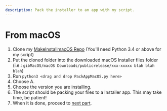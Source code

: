 ```yaml
---
description: Pack the installer to an app with my script.
---
```


# From macOS

1. Clone my [MakeInstallmacOS Repo](https://github.com/doesprintfwork/MakeInstallmacOS) \(You'll need Python 3.4 or above for my script\)
2. Put the cloned folder into the downloaded macOS Installer files folder \(i.e.: `gibMacOS/macOS Downloads/publicrelease/xxx-xxxxx blah blah blah`\)
3. Run `python3 <drag and drop PackAppMacOS.py here>`
4. Choose A.
5. Choose the version you are installing.
6. The script should be packing your files to a Installer app. This may take time, be patient!
7. When it is done, proceed to [next part](../offline-part-3/macos.md).


